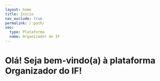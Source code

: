 ```yaml
---
layout: home
title: Início
nav_exclude: true
permalink: /:path/
seo:
  type: Plataforma
  name: Organizador do IF
---
```


# Olá! Seja bem-vindo(a) à plataforma **Organizador do IF**!
